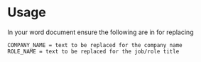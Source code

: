 # Usage

In your word document ensure the following are in for replacing
```
COMPANY_NAME = text to be replaced for the company name
ROLE_NAME = text to be replaced for the job/role title
```